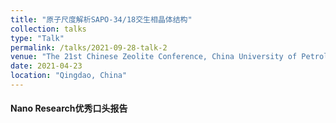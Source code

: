 ```yaml
---
title: "原子尺度解析SAPO-34/18交生相晶体结构"
collection: talks
type: "Talk"
permalink: /talks/2021-09-28-talk-2
venue: "The 21st Chinese Zeolite Conference, China University of Petroleum(East China)"
date: 2021-04-23
location: "Qingdao, China"
---
```


#### Nano Research优秀口头报告	

